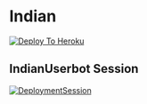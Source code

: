 # Indian

[![Deploy To Heroku](https://www.herokucdn.com/deploy/button.svg)](https://heroku.com/deploy?template=https://github.com/INDIAN-USERBOT/indian)


## IndianUserbot Session
[![DeploymentSession](https://repl.it/badge/github/TeamIndianUserBot/TeamIndianUserBot)](https://replit.com/@TeamIndian/StringSession?v=1)
